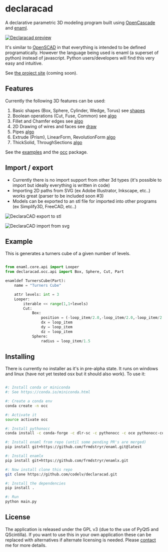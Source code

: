 # declaracad

A declarative parametric 3D modeling program built using [OpenCascade](https://github.com/tpaviot/pythonocc-core)
and [enaml](https://github.com/nucleic/enaml/). 

[![Declaracad preview](https://img.youtube.com/vi/SeVcerBlpWE/0.jpg)](https://youtu.be/SeVcerBlpWE)

It's similar to [OpenSCAD](http://www.openscad.org/)
in that everything is intended to be defined programatically. However the 
language being used is enaml (a superset of python) instead of javascript.  Python users/developers will find this very easy and intuitive.



See [the project site](https://www.codelv.com/projects/declaracad/) (coming soon).


## Features

Currently the following 3D features can be used:

1. Basic shapes (Box, Sphere, Cylinder, Wedge, Torus) see [shapes](declaracad/occ/shape.py)
2. Boolean operations (Cut, Fuse, Common) see [algo](declaracad/occ/algo.py)
3. Fillet and Chamfer edges see [algo](declaracad/occ/algo.py)
4. 2D Drawing of wires and faces see [draw](declaracad/occ/draw.py)
5. Pipes [algo](declaracad/occ/algo.py)
6. Extrude (Prism), LinearForm, RevolutionForm [algo](declaracad/occ/algo.py)
7. ThickSolid, ThroughSections [algo](declaracad/occ/algo.py)

See the [examples](examples) and the [occ](declaracad/occ/) package.

## Import / export

- Currently there is no import support from other 3d types 
    (it's possible to import but ideally everything is written in code)
- Importing 2D paths from SVG (ex Adobe Illustrator, Inkscape, etc..) works great 
    (parser to be included soon #3)
- Models can be exported to an stl file for imported into other programs (ex Simplify3D, FreeCAD, etc..)

![DeclaraCAD export to stl](https://user-images.githubusercontent.com/380158/34184975-d911c43c-e4f0-11e7-88ca-b52e6557ae83.gif)

![DeclaraCAD import from svg](https://user-images.githubusercontent.com/380158/34210286-5db22d4a-e563-11e7-9b86-6c2f5db73c96.gif)


## Example

This is generates a turners cube of a given number of levels.

```python

from enaml.core.api import Looper
from declaracad.occ.api import Box, Sphere, Cut, Part

enamldef TurnersCube(Part):
    name = "Turners Cube"

    attr levels: int = 3
    Looper:
        iterable << range(1,1+levels)
        Cut:
            Box:
                position = (-loop_item/2.0,-loop_item/2.0,-loop_item/2.0)
                dx = loop_item
                dy = loop_item
                dz = loop_item
            Sphere:
                radius = loop_item/1.5

```

## Installing

There is currently no installer as it's in pre-alpha state. It runs on windows and linux 
(have not yet tested osx but it should also work). To use it:

```bash

#: Install conda or miniconda
#: See https://conda.io/miniconda.html

#: Create a conda env
conda create -n occ

#: Activate it
source activate occ

#: Install pythonocc
conda install -c conda-forge -c dlr-sc -c pythonocc -c oce pythonocc-core==0.18 python=3

#: Install enaml from repo (until some pending PR's are merged)
pip install git+https://github.com/frmdstryr/enaml.git@latest

#: Install enamlx
pip install git+https://github.com/frmdstryr/enamlx.git

#: Now install clone this repo
git clone https://github.com/codelv/declaracad.git

#: Install the dependencies
pip install .

#: Run 
python main.py

```


## License

The application is released under the GPL v3 (due to the use of PyQt5 and QScintilla). 
If you want to use this in your own application these can be replaced with alternatives if 
alternate licensing is needed. Please [contact](https://www.codelv.com/contact/) me for more 
details.

